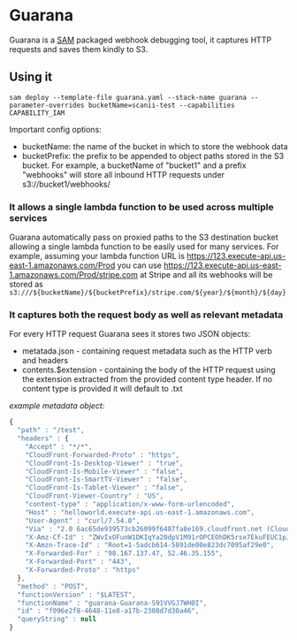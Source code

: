 # Guarana
Guarana is a [SAM](https://github.com/awslabs/serverless-application-model) packaged webhook debugging tool, it captures HTTP requests and saves them kindly to S3.

## Using it 

```sam deploy --template-file guarana.yaml --stack-name guarana --parameter-overrides bucketName=scanii-test --capabilities CAPABILITY_IAM```

Important config options: 
* bucketName: the name of the bucket in which to store the webhook data
* bucketPrefix: the prefix to be appended to object paths stored in the S3 bucket. For example, a bucketName of "bucket1" and a prefix "webhooks" will store all inbound HTTP requests under s3://bucket1/webhooks/

### It allows a single lambda function to be used across multiple services
Guarana automatically pass on proxied paths to the S3 destination bucket allowing a single lambda function to be easily used for many services. For example, assuming your lambda function URL is https://123.execute-api.us-east-1.amazonaws.com/Prod you can use https://123.execute-api.us-east-1.amazonaws.com/Prod/stripe.com at Stripe and all its webhooks will be stored as ```s3:///${bucketName}/${bucketPrefix}/stripe.com/${year}/${month}/${day}```

### It captures both the request body as well as relevant metadata 
For every HTTP request Guarana sees it stores two JSON objects: 
* metatada.json - containing request metadata such as the HTTP verb and headers
* contents.$extension - containing the body of the HTTP request using the extension extracted from the provided content type header. If no content type is provided it will default to .txt 

*example metadata object:*
```js
{
  "path" : "/test",
  "headers" : {
    "Accept" : "*/*",
    "CloudFront-Forwarded-Proto" : "https",
    "CloudFront-Is-Desktop-Viewer" : "true",
    "CloudFront-Is-Mobile-Viewer" : "false",
    "CloudFront-Is-SmartTV-Viewer" : "false",
    "CloudFront-Is-Tablet-Viewer" : "false",
    "CloudFront-Viewer-Country" : "US",
    "content-type" : "application/x-www-form-urlencoded",
    "Host" : "helloworld.execute-api.us-east-1.amazonaws.com",
    "User-Agent" : "curl/7.54.0",
    "Via" : "2.0 6ac65de939573cb26099f6407fa8e169.cloudfront.net (CloudFront)",
    "X-Amz-Cf-Id" : "ZWvIxOFunW1DKIqYa20dpV1M91rOPCEOhDK5rse7EkuFEUC1pJsJlA==",
    "X-Amzn-Trace-Id" : "Root=1-5adcb614-5891de00e823dc7095af29e0",
    "X-Forwarded-For" : "98.167.137.47, 52.46.35.155",
    "X-Forwarded-Port" : "443",
    "X-Forwarded-Proto" : "https"
  },
  "method" : "POST",
  "functionVersion" : "$LATEST",
  "functionName" : "guarana-Guarana-S91VVGJ7WH0I",
  "id" : "f096e2f8-4648-11e8-a17b-2308d7d30a46",
  "queryString" : null
}
```
